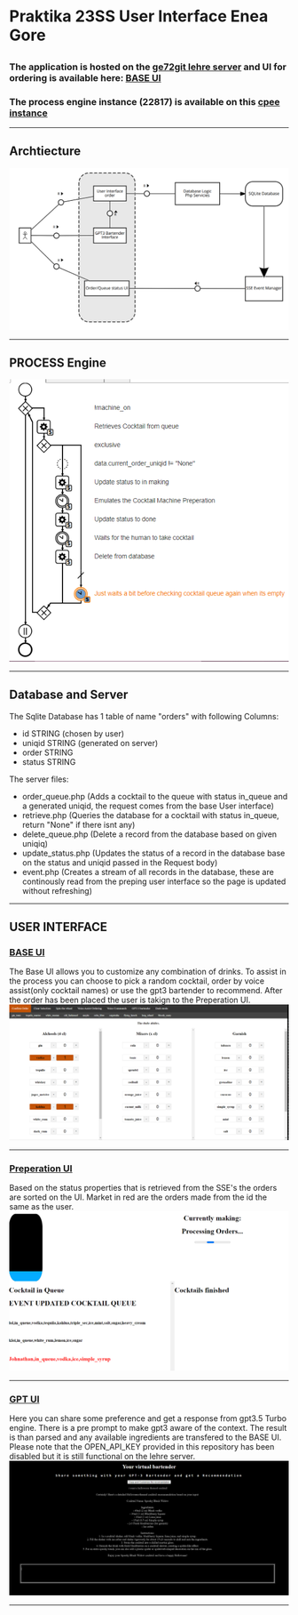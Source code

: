 # Praktika 23SS User Interface Enea Gore



## 

### The application is hosted on the [ge72git lehre server](https://lehre.bpm.in.tum.de/~ge72git/prak_23_enea) and UI for ordering is available here:  [BASE UI](https://lehre.bpm.in.tum.de/~ge72git/prak_23_enea/frontend/wait.php)

### The process engine instance (22817) is available on this [cpee instance](https://cpee.org/flow/index.html?monitor=https://cpee.org/flow/engine/22817/)
***
## Archtiecture
![fmc ](Images/fmc_architecture_diagram.PNG)
***
## PROCESS Engine
![CPEE ](Images/cpeeinstance.PNG)
***
## Database and Server

The Sqlite Database has 1 table of name "orders" with following Columns:
- id STRING (chosen by user)
- uniqid STRING (generated on server)
- order STRING
- status STRING
  
The server files:

- order_queue.php (Adds a cocktail to the queue with status in_queue and a generated uniqid, the request comes from the base User interface)
- retrieve.php (Queries the database for a cocktail with status in_queue, return "None" if there isnt any)
- delete_queue.php (Delete a record from the database based on given uniqiq)
- update_status.php (Updates the status of a record in the database base on the status and uniqid passed in the Request body)
- event.php (Creates a stream of all records in the database, these are continously read from the preping user interface so the page is updated without refreshing)
***
## USER INTERFACE
### [BASE UI](https://lehre.bpm.in.tum.de/~ge72git/prak_23_enea/frontend/wait.php)
The Base UI allows you to customize any combination of drinks. To assist in the process you can choose to pick a random cocktail, order by voice assist(only cocktail names) or use the gpt3 bartender to recommend. After the order has been placed the user is takign to the Preperation UI.
![BASEUI ](Images/baseUI.PNG)
***
### [Preperation UI](https://lehre.bpm.in.tum.de/~ge72git/prak_23_enea/frontend/preping.php) 
Based on the status properties that is retrieved from the SSE's the orders are sorted on the UI. Market in red are the orders made from the id the same as the user.
![queue_UI ](Images/queue_UI.PNG)
***
### [GPT UI](https://lehre.bpm.in.tum.de/~ge72git/prak_23_enea/frontend/my_gpt3.php)
Here you can share some preference and get a response from gpt3.5 Turbo engine. There is a pre prompt to make gpt3 aware of the context. The result is than parsed and any available ingredients are transfered to the BASE UI. Please note that the OPEN_API_KEY provided in this repository has been disabled but it is still functional on the lehre server.
![bartender ](Images/bartened_gpt.PNG)
***
